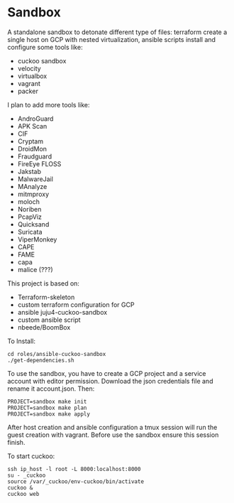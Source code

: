 # Sandbox

A standalone sandbox to detonate different type of files: terraform create a single host on GCP with nested virtualization,
ansible scripts install and configure some tools like:

- cuckoo sandbox
- velocity
- virtualbox
- vagrant
- packer

I plan to add more tools like:
- AndroGuard
- APK Scan
- CIF
- Cryptam
- DroidMon
- Fraudguard
- FireEye FLOSS
- Jakstab
- MalwareJail
- MAnalyze
- mitmproxy
- moloch
- Noriben
- PcapViz
- Quicksand
- Suricata
- ViperMonkey
- CAPE
- FAME
- capa
- malice (???)

This project is based on:

- Terraform-skeleton
- custom terraform configuration for GCP 
- ansible juju4-cuckoo-sandbox
- custom ansible script
- nbeede/BoomBox


To Install:

```
cd roles/ansible-cuckoo-sandbox
./get-dependencies.sh
```

To use the sandbox, you have to create a GCP project and a service account with editor permission.
Download the json credentials file and rename it account.json.
Then:

```
PROJECT=sandbox make init
PROJECT=sandbox make plan
PROJECT=sandbox make apply

```

After host creation and ansible configuration a tmux session will run the guest creation with vagrant.
Before use the sandbox ensure this session finish.

To start cuckoo:
```
ssh ip_host -l root -L 8000:localhost:8000
su - _cuckoo
source /var/_cuckoo/env-cuckoo/bin/activate
cuckoo &
cuckoo web
```
